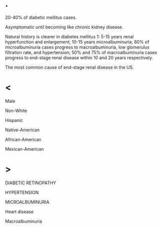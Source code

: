 # .

20-40% of diabetic mellitus cases.

Asymptomatic until becoming like chronic kidney disease.

Natural history is clearer in diabetes mellitus 1: 5-15 years renal hyperfunction and enlargement; 10-15 years microalbuminuria; 80% of microalbuminuria cases progress to macroalbuminuria, low glomerulus filtration rate, and hypertension; 50% and 75% of macroalbuminuria cases progress to end-stage renal disease within 10 and 20 years respectively.

The most common cause of end-stage renal disease in the US.

# <

Male

Non-White

Hispanic

Native-American

African-American

Mexican-American

# >

DIABETIC RETINOPATHY

HYPERTENSION

MICROALBUMINURIA

Heart disease

Macroalbuminuria

